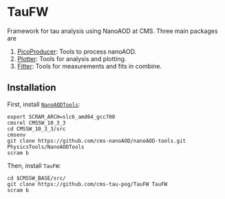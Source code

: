 # TauFW

Framework for tau analysis using NanoAOD at CMS. Three main packages are
1. [PicoProducer](tree/master/PicoProducer): Tools to process nanoAOD.
2. [Plotter](tree/master/Plotter): Tools for analysis and plotting.
2. [Fitter](tree/master/Fitter): Tools for measurements and fits in combine.

## Installation

First, install [`NanoAODTools`](https://github.com/cms-nanoAOD/nanoAOD-tools):
```
export SCRAM_ARCH=slc6_amd64_gcc700
cmsrel CMSSW_10_3_3
cd CMSSW_10_3_3/src
cmsenv
git clone https://github.com/cms-nanoAOD/nanoAOD-tools.git PhysicsTools/NanoAODTools
scram b
```

Then, install `TauFW`:
```
cd $CMSSW_BASE/src/
git clone https://github.com/cms-tau-pog/TauFW TauFW
scram b
```